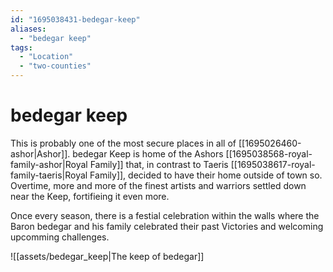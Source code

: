 ```yaml
---
id: "1695038431-bedegar-keep"
aliases:
  - "bedegar keep"
tags:
  - "Location"
  - "two-counties"
---
```


# bedegar keep

This is probably one of the most secure places in all of [[1695026460-ashor|Ashor]]. bedegar Keep is home of the Ashors [[1695038568-royal-family-ashor|Royal Family]] that, in contrast to Taeris [[1695038617-royal-family-taeris|Royal Family]], decided to have their home outside of town so. Overtime, more and more of the finest artists and warriors settled down near the Keep, fortifieing it even more. 

Once every season, there is a festial celebration within the walls where the Baron bedegar and his family celebrated their past Victories and welcoming upcomming challenges.

![[assets/bedegar_keep|The keep of bedegar]]

